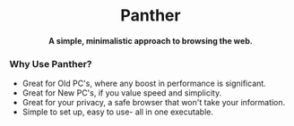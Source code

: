 <h1 align="center">Panther</h1>

<h4 align="center">A simple, minimalistic approach to browsing the web.</h4>

<h3 align="left">Why Use Panther?</h3>

* Great for Old PC's, where any boost in performance is significant.
* Great for New PC's, if you value speed and simplicity.
* Great for your privacy, a safe browser that won't take your information.
* Simple to set up, easy to use- all in one executable.
